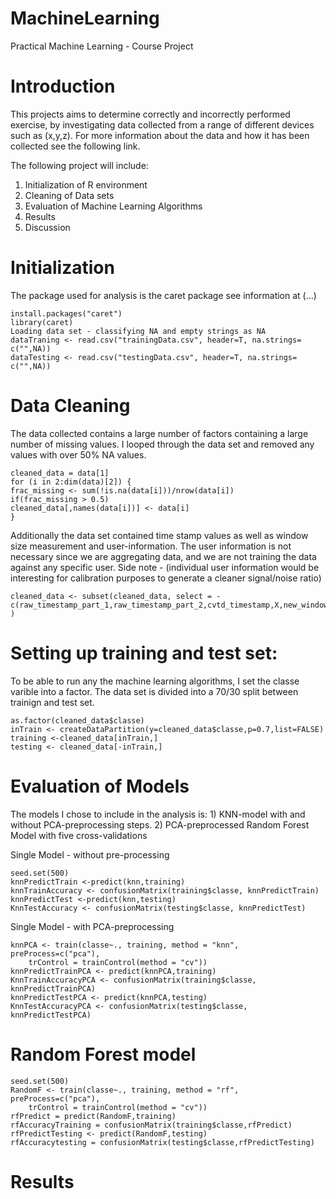 MachineLearning
===============

Practical Machine Learning - Course Project

# Introduction 
This projects aims to determine correctly and incorrectly performed exercise,
by investigating data collected from a range of different devices such as (x,y,z).
For more information about the data and how it has been collected see the following link.
   
The following project will include:
1) Initialization of R environment
2) Cleaning of Data sets 
3) Evaluation of Machine Learning Algorithms  
4) Results 
5) Discussion 
   
# Initialization 
The package used for analysis is the caret package see information at (...)

    install.packages("caret")
    library(caret)
    Loading data set - classifying NA and empty strings as NA
    dataTraning <- read.csv("trainingData.csv", header=T, na.strings= c("",NA))
    dataTesting <- read.csv("testingData.csv", header=T, na.strings= c("",NA))

# Data Cleaning 
The data collected contains a large number of factors containing a large number of missing values.
I looped through the data set and removed any values with over 50% NA values.


    cleaned_data = data[1]
    for (i in 2:dim(data)[2]) {
    frac_missing <- sum(!is.na(data[i]))/nrow(data[i])
    if(frac_missing > 0.5) 
    cleaned_data[,names(data[i])] <- data[i]
    }

Additionally the data set contained time stamp values as well as window size measurement and user-information. 
The user information is not necessary since we are aggregating data, and we are not training the data against any specific user. 
    Side note - (individual user information would be interesting for calibration purposes to generate a cleaner signal/noise ratio)

    cleaned_data <- subset(cleaned_data, select = -c(raw_timestamp_part_1,raw_timestamp_part_2,cvtd_timestamp,X,new_window,num_window,user_name) )
 

# Setting up training and test set:
To be able to run any the machine learning algorithms, I set the classe varible into a factor. The data set is divided into a 70/30 split between trainign and test set.
 
    as.factor(cleaned_data$classe)
    inTrain <- createDataPartition(y=cleaned_data$classe,p=0.7,list=FALSE)
    training <-cleaned_data[inTrain,]
    testing <- cleaned_data[-inTrain,]

# Evaluation of Models 
The models I chose to include in the analysis is:
     1) KNN-model with and without PCA-preprocessing steps. 
     2) PCA-preprocessed Random Forest Model with five cross-validations  
 

Single Model - without pre-processing
    
    seed.set(500)
    knnPredictTrain <-predict(knn,training)
    knnTrainAccuracy <- confusionMatrix(training$classe, knnPredictTrain)
    knnPredictTest <-predict(knn,testing)
    KnnTestAccuracy <- confusionMatrix(testing$classe, knnPredictTest)

Single Model - with PCA-preprocessing
    
    knnPCA <- train(classe~., training, method = "knn", preProcess=c("pca"), 
        trControl = trainControl(method = "cv"))
    knnPredictTrainPCA <- predict(knnPCA,training)
    KnnTrainAccuracyPCA <- confusionMatrix(training$classe, knnPredictTrainPCA)
    knnPredictTestPCA <- predict(knnPCA,testing)
    KnnTestAccuracyPCA <- confusionMatrix(testing$classe, knnPredictTestPCA)

# Random Forest model 

    seed.set(500)
    RandomF <- train(classe~., training, method = "rf", preProcess=c("pca"), 
        trControl = trainControl(method = "cv"))
    rfPredict = predict(RandomF,training)
    rfAccuracyTraining = confusionMatrix(training$classe,rfPredict)
    rfPredictTesting <- predict(RandomF,testing)
    rfAccuracytesting = confusionMatrix(testing$classe,rfPredictTesting)

# Results 


